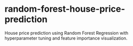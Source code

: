 # random-forest-house-price-prediction
House price prediction using Random Forest Regression with hyperparameter tuning and feature importance visualization.
